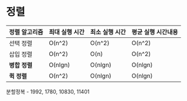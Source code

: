 # 정렬

| 정렬 알고리즘 |최대 실행 시간| 최소 실행 시간|평균 실행 시간내용|
|---------|------------|-------------|---------------|
| 선택 정렬   |	O(n^2)|	O(n^2)|	O(n^2)|
| 삽입 정렬   |	O(n^2)|	O(n)|	O(n^2)|
| **병합 정렬**   |	O(nlgn)|	O(nlgn)|	O(nlgn)|
| **퀵 정렬**    |	O(n^2)|	O(nlgn)|	O(nlgn)|

분할정복 - 1992, 1780, 10830, 11401